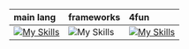 | main lang | frameworks | 4fun |
| :- | :- | :- |
| [![My Skills](https://skills.thijs.gg/icons?i=csharp,php,py)](https://skillicons.dev) | ![My Skills](https://skills.thijs.gg/icons?i=net) | [![My Skills](https://skillicons.dev/icons?i=figma&theme=dark)](https://skillicons.dev)